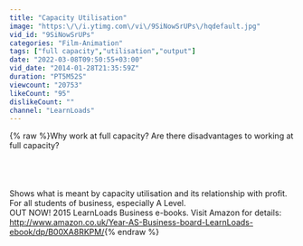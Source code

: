 ```yaml
---
title: "Capacity Utilisation"
image: "https:\/\/i.ytimg.com\/vi\/9SiNowSrUPs\/hqdefault.jpg"
vid_id: "9SiNowSrUPs"
categories: "Film-Animation"
tags: ["full capacity","utilisation","output"]
date: "2022-03-08T09:50:55+03:00"
vid_date: "2014-01-28T21:35:59Z"
duration: "PT5M52S"
viewcount: "20753"
likeCount: "95"
dislikeCount: ""
channel: "LearnLoads"
---
```

{% raw %}Why work at full capacity? Are there disadvantages to working at full capacity?<br /><br /><br /><br /><br />Shows what is meant by capacity utilisation and its relationship with profit. For all students of business, especially A Level.<br />OUT NOW! 2015 LearnLoads Business e-books. Visit Amazon for details: <a rel="nofollow" target="blank" href="http://www.amazon.co.uk/Year-AS-Business-board-LearnLoads-ebook/dp/B00XA8RKPM/">http://www.amazon.co.uk/Year-AS-Business-board-LearnLoads-ebook/dp/B00XA8RKPM/</a>{% endraw %}
